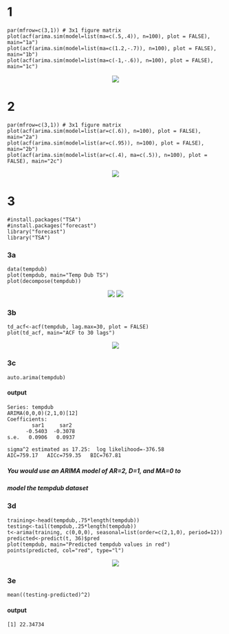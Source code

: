 # 1
```
par(mfrow=c(3,1)) # 3x1 figure matrix
plot(acf(arima.sim(model=list(ma=c(.5,.4)), n=100), plot = FALSE), main="1a")
plot(acf(arima.sim(model=list(ma=c(1.2,-.7)), n=100), plot = FALSE), main="1b")
plot(acf(arima.sim(model=list(ma=c(-1,-.6)), n=100), plot = FALSE), main="1c")
```
<div align="center">
        
![](https://github.com/vladdoster/t_s/blob/master/p1.png)

</div>

# 2
```
par(mfrow=c(3,1)) # 3x1 figure matrix
plot(acf(arima.sim(model=list(ar=c(.6)), n=100), plot = FALSE), main="2a")
plot(acf(arima.sim(model=list(ar=c(.95)), n=100), plot = FALSE), main="2b")
plot(acf(arima.sim(model=list(ar=c(.4), ma=c(.5)), n=100), plot = FALSE), main="2c")
```
<div align="center">
        
![](https://github.com/vladdoster/t_s/blob/master/p2.png)

</div>

# 3
```
#install.packages("TSA")
#install.packages("forecast")
library("forecast")
library("TSA")
```
### 3a
```
data(tempdub)
plot(tempdub, main="Temp Dub TS")     
plot(decompose(tempdub))
```

<div align="center">
        
![](https://github.com/vladdoster/t_s/blob/master/3a.png)
![](https://github.com/vladdoster/t_s/blob/master/3a1.png)

</div>

### 3b
```
td_acf<-acf(tempdub, lag.max=30, plot = FALSE)
plot(td_acf, main="ACF to 30 lags")
```
<div align="center">
        
![](https://github.com/vladdoster/t_s/blob/master/3b.png)

</div>

### 3c
```
auto.arima(tempdub)
```
#### output
```
Series: tempdub 
ARIMA(0,0,0)(2,1,0)[12] 
Coefficients:
        sar1     sar2
      -0.5403  -0.3078
s.e.   0.0906   0.0937

sigma^2 estimated as 17.25:  log likelihood=-376.58
AIC=759.17   AICc=759.35   BIC=767.81
```

##### You would use an ARIMA model of AR=2, D=1, and MA=0 to
##### model the tempdub dataset

### 3d
```
training<-head(tempdub,.75*length(tempdub))
testing<-tail(tempdub,.25*length(tempdub))
t<-arima(training, c(0,0,0), seasonal=list(order=c(2,1,0), period=12))
predicted<-predict(t, 36)$pred
plot(tempdub, main="Predicted tempdub values in red")
points(predicted, col="red", type="l")
```
<div align="center">
        
![](https://github.com/vladdoster/t_s/blob/master/3d.png)

</div>

### 3e
```
mean((testing-predicted)^2)
```

#### output
```
[1] 22.34734
```
